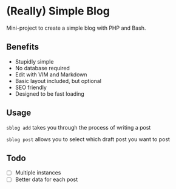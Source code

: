 # (Really) Simple Blog 

Mini-project to create a simple blog with PHP and Bash.

## Benefits

- Stupidly simple
- No database required 
- Edit with VIM and Markdown
- Basic layout included, but optional 
- SEO friendly
- Designed to be fast loading

## Usage

`sblog add` takes you through the process of writing a post

`sblog post` allows you to select which draft post you want to post

## Todo

- [ ] Multiple instances
- [ ] Better data for each post
